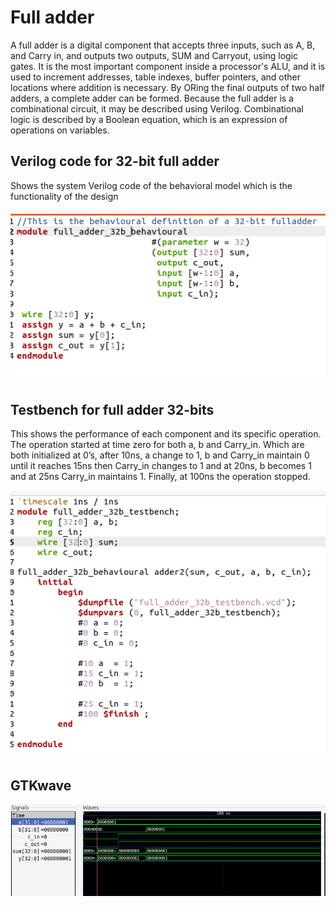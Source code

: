 # Full adder
A full adder is a digital component that accepts three inputs, such as A, B, and Carry in, and outputs two outputs, SUM and Carryout, using logic gates. It is the most important component inside a processor's ALU, and it is used to increment addresses, table indexes, buffer pointers, and other locations where addition is necessary. By ORing the final outputs of two half adders, a complete adder can be formed. Because the full adder is a combinational circuit, it may be described using Verilog. Combinational logic is described by a Boolean equation, which is an expression of operations on variables.

## Verilog code for 32-bit full adder 
Shows the system Verilog code of the behavioral model which is the functionality of the design

![img](/pix/F1_32.png)

## Testbench for full adder 32-bits
This shows the performance of each component and its specific operation. The operation started at time zero for both a, b and Carry_in. Which are both initialized at 0’s, after 10ns, a change to 1, b and Carry_in maintain 0 until it reaches 15ns then Carry_in changes to 1 and at 20ns, b becomes 1 and at 25ns Carry_in maintains 1. Finally, at 100ns the operation stopped.

![img](/pix/F2_32.png)

## GTKwave

![img](/pix/F3_32.png)
